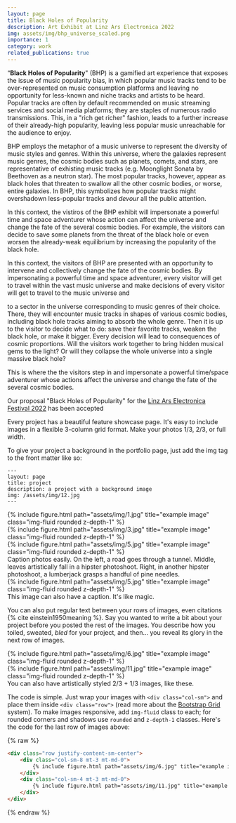 ```yaml
---
layout: page
title: Black Holes of Popularity
description: Art Exhibit at Linz Ars Electronica 2022
img: assets/img/bhp_universe_scaled.png
importance: 1
category: work
related_publications: true
---
```



“**Black Holes of Popularity**" (BHP) is a gamified art experience that exposes the issue of music popularity bias, in which popular music tracks tend to be over-represented on music consumption platforms and leaving no opportunity for less-known and niche tracks and artists to be heard. Popular tracks are often by default recommended on music streaming services and social media platforms; they are staples of numerous radio transmissions. This, in a "rich get richer" fashion, leads to a further increase of their already-high popularity, leaving less popular music unreachable for the audience to enjoy.

BHP employs the metaphor of a music universe to represent the diversity of music styles and genres. Within this universe, where the galaxies represent music genres, the cosmic bodies such as planets, comets, and  stars, are representative of exhisting music tracks (e.g. Moonglight Sonata by Beethoven as a neutron star). The most popular tracks, however, appear as black holes that threaten to swallow all the other cosmic bodies, or worse, entire galaxies. In BHP, this symbolizes how popular tracks might overshadown less-popular tracks and *devour* all the public attention.

In this context, the vistiros of the BHP exhibit will impersonate a powerful time and space adventurer whose action can affect the universe and change the fate of the several cosmic bodies. For example, the visitors can decide to save some planets from the threat of the black hole or even worsen the already-weak equilibrium by increasing the popularity of the black hole.

In this context, the visitors of BHP are presented with an opportunity to intervene and collectively change the fate of the cosmic bodies. By impersonating a powerful time and space adventurer, every visitor will get to travel within the vast music universe and make decisions of 
every visitor will get to travel to the music universe and 

to a sector in the universe corresponding to music genres of their choice. There, they will encounter music tracks in shapes of various cosmic bodies, including black hole tracks aiming to absorb the whole genre. Then it is up to the visitor to decide what to do: save their favorite tracks, weaken the black hole, or make it bigger. Every decision will lead to consequences of cosmic proportions. Will the visitors work together to bring hidden musical gems to the light? Or will they collapse the whole universe into a single massive black hole?

This is where the the visitors step in and impersonate a powerful time/space adventurer whose actions affect the universe and change the fate of the several cosmic bodies. 


Our proposal "Black Holes of Popularity" for the [Linz Ars Electronica Festival 2022](https://www.jku.at/lit-open-innovation-center/art-science/projekte/lit-ars-sonder-call/) has been accepted




Every project has a beautiful feature showcase page.
It's easy to include images in a flexible 3-column grid format.
Make your photos 1/3, 2/3, or full width.

To give your project a background in the portfolio page, just add the img tag to the front matter like so:

    ---
    layout: page
    title: project
    description: a project with a background image
    img: /assets/img/12.jpg
    ---

<div class="row">
    <div class="col-sm mt-3 mt-md-0">
        {% include figure.html path="assets/img/1.jpg" title="example image" class="img-fluid rounded z-depth-1" %}
    </div>
    <div class="col-sm mt-3 mt-md-0">
        {% include figure.html path="assets/img/3.jpg" title="example image" class="img-fluid rounded z-depth-1" %}
    </div>
    <div class="col-sm mt-3 mt-md-0">
        {% include figure.html path="assets/img/5.jpg" title="example image" class="img-fluid rounded z-depth-1" %}
    </div>
</div>
<div class="caption">
    Caption photos easily. On the left, a road goes through a tunnel. Middle, leaves artistically fall in a hipster photoshoot. Right, in another hipster photoshoot, a lumberjack grasps a handful of pine needles.
</div>
<div class="row">
    <div class="col-sm mt-3 mt-md-0">
        {% include figure.html path="assets/img/5.jpg" title="example image" class="img-fluid rounded z-depth-1" %}
    </div>
</div>
<div class="caption">
    This image can also have a caption. It's like magic.
</div>

You can also put regular text between your rows of images, even citations {% cite einstein1950meaning %}.
Say you wanted to write a bit about your project before you posted the rest of the images.
You describe how you toiled, sweated, *bled* for your project, and then... you reveal its glory in the next row of images.


<div class="row justify-content-sm-center">
    <div class="col-sm-8 mt-3 mt-md-0">
        {% include figure.html path="assets/img/6.jpg" title="example image" class="img-fluid rounded z-depth-1" %}
    </div>
    <div class="col-sm-4 mt-3 mt-md-0">
        {% include figure.html path="assets/img/11.jpg" title="example image" class="img-fluid rounded z-depth-1" %}
    </div>
</div>
<div class="caption">
    You can also have artistically styled 2/3 + 1/3 images, like these.
</div>


The code is simple.
Just wrap your images with `<div class="col-sm">` and place them inside `<div class="row">` (read more about the <a href="https://getbootstrap.com/docs/4.4/layout/grid/">Bootstrap Grid</a> system).
To make images responsive, add `img-fluid` class to each; for rounded corners and shadows use `rounded` and `z-depth-1` classes.
Here's the code for the last row of images above:

{% raw %}
```html
<div class="row justify-content-sm-center">
    <div class="col-sm-8 mt-3 mt-md-0">
        {% include figure.html path="assets/img/6.jpg" title="example image" class="img-fluid rounded z-depth-1" %}
    </div>
    <div class="col-sm-4 mt-3 mt-md-0">
        {% include figure.html path="assets/img/11.jpg" title="example image" class="img-fluid rounded z-depth-1" %}
    </div>
</div>
```
{% endraw %}
